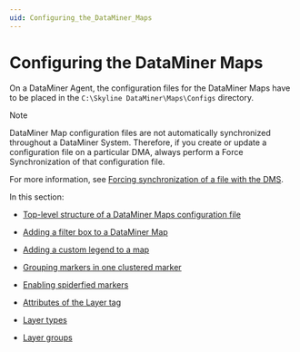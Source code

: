```yaml
---
uid: Configuring_the_DataMiner_Maps
---
```


# Configuring the DataMiner Maps

On a DataMiner Agent, the configuration files for the DataMiner Maps have to be placed in the `C:\Skyline DataMiner\Maps\Configs` directory.

> [!NOTE]
> DataMiner Map configuration files are not automatically synchronized throughout a DataMiner System. Therefore, if you create or update a configuration file on a particular DMA, always perform a Force Synchronization of that configuration file.
>
> For more information, see [Forcing synchronization of a file with the DMS](xref:Synchronizing_data_between_DataMiner_Agents#forcing-synchronization-of-a-file-with-the-dms).

In this section:

- [Top-level structure of a DataMiner Maps configuration file](xref:Top-level_structure_of_a_DataMiner_Maps_configuration_file#top-level-structure-of-a-dataminer-maps-configuration-file)

- [Adding a filter box to a DataMiner Map](xref:Adding_a_filter_box_to_a_DataMiner_Map)

- [Adding a custom legend to a map](xref:Adding_a_custom_legend_to_a_map)

- [Grouping markers in one clustered marker](xref:Grouping_markers_in_one_clustered_marker)

- [Enabling spiderfied markers](xref:Enabling_spiderfied_markers)

- [Attributes of the Layer tag](xref:Attributes_of_the_Layer_tag)

- [Layer types](xref:Layer_types)

- [Layer groups](xref:Layer_groups)
